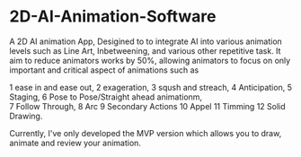 # 2D-AI-Animation-Software
A 2D AI animation App, Desigined to to integrate AI into various animation levels such as Line Art, Inbetweening, and various other repetitive task.
It aim to reduce animators works by 50%, allowing animators to focus on only important and critical aspect of animations such as 

1 ease in and ease out, 
2 exageration, 
3 sqush and streach, 
4 Anticipation, 
5 Staging, 
6 Pose to Pose/Straight ahead animationm,  
7 Follow Through,
8 Arc
9 Secondary Actions 
10 Appel
11 Timming 
12 Solid Drawing.

Currently, I've only developed the MVP version which allows you to draw, animate and review your animation.
